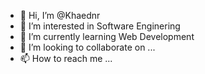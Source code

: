 - 👋 Hi, I’m @Khaednr
- 👀 I’m interested in Software Enginering
- 🌱 I’m currently learning Web Development
- 💞️ I’m looking to collaborate on ...
- 📫 How to reach me ...

<!---
Khaednr/Khaednr is a ✨ special ✨ repository because its `README.md` (this file) appears on your GitHub profile.
You can click the Preview link to take a look at your changes.
--->
